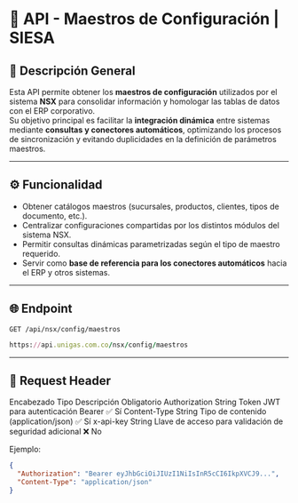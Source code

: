 # 🧩 API - Maestros de Configuración | SIESA

## 📘 Descripción General

Esta API permite obtener los **maestros de configuración** utilizados por el sistema **NSX** para consolidar información y homologar las tablas de datos con el ERP corporativo.  
Su objetivo principal es facilitar la **integración dinámica** entre sistemas mediante **consultas y conectores automáticos**, optimizando los procesos de sincronización y evitando duplicidades en la definición de parámetros maestros.

---

## ⚙️ Funcionalidad

- Obtener catálogos maestros (sucursales, productos, clientes, tipos de documento, etc.).
- Centralizar configuraciones compartidas por los distintos módulos del sistema NSX.
- Permitir consultas dinámicas parametrizadas según el tipo de maestro requerido.
- Servir como **base de referencia para los conectores automáticos** hacia el ERP y otros sistemas.

---

## 🌐 Endpoint

```http
GET /api/nsx/config/maestros
```

```ruby
https://api.unigas.com.co/nsx/config/maestros

```
---

## 🧾 Request Header
Encabezado	Tipo	Descripción	Obligatorio
Authorization	String	Token JWT para autenticación Bearer	✅ Sí
Content-Type	String	Tipo de contenido (application/json)	✅ Sí
x-api-key	String	Llave de acceso para validación de seguridad adicional	❌ No

Ejemplo:

```json
{
  "Authorization": "Bearer eyJhbGciOiJIUzI1NiIsInR5cCI6IkpXVCJ9...",
  "Content-Type": "application/json"
} 
```
